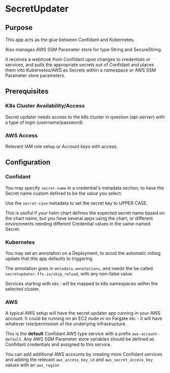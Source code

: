 # SecretUpdater

## Purpose

This app acts as the glue between Confidant and Kubernetes.

Also manages AWS SSM Parameter store for type String and SecureString.

It receives a webhook from Confidant upon changes to credentials or services, and pulls the appropriate secrets out of Confidant and places them into Kubernetes/AWS as Secrets within a namespace or AWS SSM Parameter store parameters.

## Prerequisites

### K8s Cluster Availability/Access

Secret updater needs access to the k8s cluster in question (api-server) with a type of login (username/password)

### AWS Access

Relevant IAM role setup or Account keys with access.

## Configuration

### Confidant

You may specify `secret-name` in a credential's metadata section, to have the Secret name custom defined to be the value you select.

Use the `secret-case` metadata to set the secret key to UPPER CASE.

This is useful if your helm chart defines the expected secret name based on the chart name, but you have several apps using the chart, or different environments needing different Credential values in the same-named Secret.

### Kubernetes

You may set an annotation on a Deployment, to avoid the automatic rolling update that this app defaults to triggering.

The annotation goes in `metadata.annotations`, and needs the be called `secretupdater.ffx.io/skip_reload`, with any non-false value.

Services starting with `k8s-` will be mapped to k8s namespaces within the selected cluster.

### AWS

A typical AWS setup will have the secret updater app running in your AWS account. It could be running on an EC2 node or on Fargate etc - it will have whatever role/permission of the underlying infrastructure.

This is the **default** Confidant AWS type service with a prefix `aws-account-default`. Any AWS SSM Parameter store variables should be defined as Confidant credentials and assigned to this service.

You can add additional AWS accounts by creating more Confidant services and adding the relevant `aws_access_key_id` and `aws_secret_access_key` values with an `aws_region`
